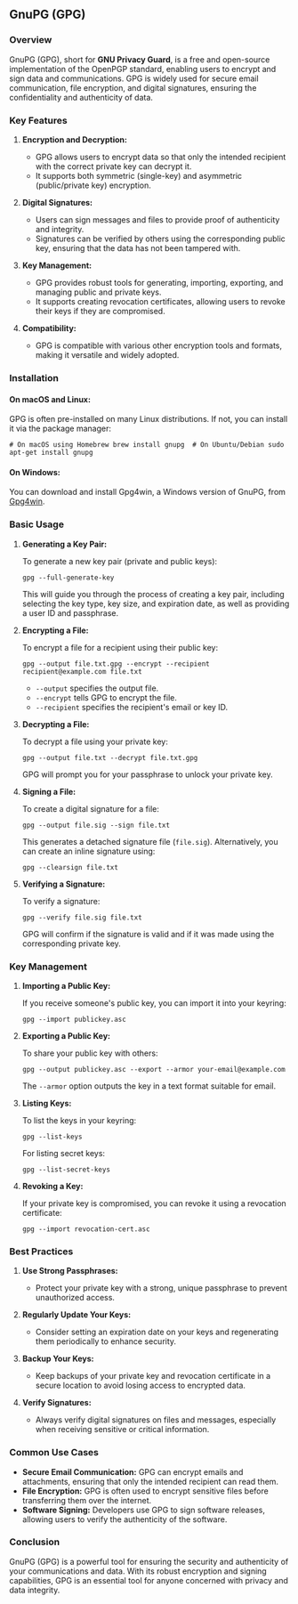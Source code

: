 ## GnuPG (GPG)

### Overview

GnuPG (GPG), short for **GNU Privacy Guard**, is a free and open-source implementation of the OpenPGP standard, enabling users to encrypt and sign data and communications. GPG is widely used for secure email communication, file encryption, and digital signatures, ensuring the confidentiality and authenticity of data.

### Key Features

1. **Encryption and Decryption:**
    
    - GPG allows users to encrypt data so that only the intended recipient with the correct private key can decrypt it.
    - It supports both symmetric (single-key) and asymmetric (public/private key) encryption.
2. **Digital Signatures:**
    
    - Users can sign messages and files to provide proof of authenticity and integrity.
    - Signatures can be verified by others using the corresponding public key, ensuring that the data has not been tampered with.
3. **Key Management:**
    
    - GPG provides robust tools for generating, importing, exporting, and managing public and private keys.
    - It supports creating revocation certificates, allowing users to revoke their keys if they are compromised.
4. **Compatibility:**
    
    - GPG is compatible with various other encryption tools and formats, making it versatile and widely adopted.

### Installation

#### On macOS and Linux:

GPG is often pre-installed on many Linux distributions. If not, you can install it via the package manager:

`# On macOS using Homebrew brew install gnupg  # On Ubuntu/Debian sudo apt-get install gnupg`

#### On Windows:

You can download and install Gpg4win, a Windows version of GnuPG, from [Gpg4win](https://gpg4win.org/).

### Basic Usage

1. **Generating a Key Pair:**
    
    To generate a new key pair (private and public keys):
    
    `gpg --full-generate-key`
    
    This will guide you through the process of creating a key pair, including selecting the key type, key size, and expiration date, as well as providing a user ID and passphrase.
    
2. **Encrypting a File:**
    
    To encrypt a file for a recipient using their public key:
    
    `gpg --output file.txt.gpg --encrypt --recipient recipient@example.com file.txt`
    
    - `--output` specifies the output file.
    - `--encrypt` tells GPG to encrypt the file.
    - `--recipient` specifies the recipient's email or key ID.
3. **Decrypting a File:**
    
    To decrypt a file using your private key:
    
    `gpg --output file.txt --decrypt file.txt.gpg`
    
    GPG will prompt you for your passphrase to unlock your private key.
    
4. **Signing a File:**
    
    To create a digital signature for a file:
    
    `gpg --output file.sig --sign file.txt`
    
    This generates a detached signature file (`file.sig`). Alternatively, you can create an inline signature using:
    
    `gpg --clearsign file.txt`
    
5. **Verifying a Signature:**
    
    To verify a signature:
    
    `gpg --verify file.sig file.txt`
    
    GPG will confirm if the signature is valid and if it was made using the corresponding private key.
    

### Key Management

1. **Importing a Public Key:**
    
    If you receive someone's public key, you can import it into your keyring:
    
    `gpg --import publickey.asc`
    
2. **Exporting a Public Key:**
    
    To share your public key with others:
    
    `gpg --output publickey.asc --export --armor your-email@example.com`
    
    The `--armor` option outputs the key in a text format suitable for email.
    
3. **Listing Keys:**
    
    To list the keys in your keyring:
    
    `gpg --list-keys`
    
    For listing secret keys:
    
    `gpg --list-secret-keys`
    
4. **Revoking a Key:**
    
    If your private key is compromised, you can revoke it using a revocation certificate:
    
    `gpg --import revocation-cert.asc`
    

### Best Practices

1. **Use Strong Passphrases:**
    
    - Protect your private key with a strong, unique passphrase to prevent unauthorized access.
2. **Regularly Update Your Keys:**
    
    - Consider setting an expiration date on your keys and regenerating them periodically to enhance security.
3. **Backup Your Keys:**
    
    - Keep backups of your private key and revocation certificate in a secure location to avoid losing access to encrypted data.
4. **Verify Signatures:**
    
    - Always verify digital signatures on files and messages, especially when receiving sensitive or critical information.

### Common Use Cases

- **Secure Email Communication:** GPG can encrypt emails and attachments, ensuring that only the intended recipient can read them.
- **File Encryption:** GPG is often used to encrypt sensitive files before transferring them over the internet.
- **Software Signing:** Developers use GPG to sign software releases, allowing users to verify the authenticity of the software.

### Conclusion

GnuPG (GPG) is a powerful tool for ensuring the security and authenticity of your communications and data. With its robust encryption and signing capabilities, GPG is an essential tool for anyone concerned with privacy and data integrity.